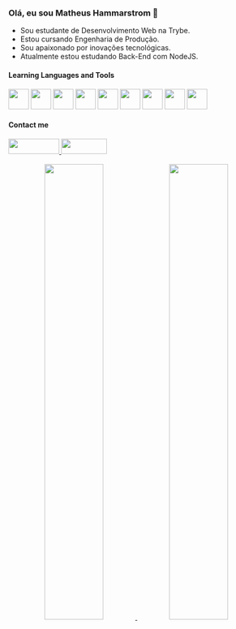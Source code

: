 ### Olá, eu sou Matheus Hammarstrom 👋

- Sou estudante de Desenvolvimento Web na Trybe.
- Estou cursando Engenharia de Produção.
- Sou apaixonado por inovações tecnológicas.
- Atualmente estou estudando Back-End com NodeJS.
  
#### Learning Languages and Tools
  <div style="display: inline_block">
  <img width="40em" src="https://cdn.jsdelivr.net/gh/devicons/devicon/icons/react/react-original.svg" />
  <img width="40em" src="https://cdn.jsdelivr.net/gh/devicons/devicon/icons/html5/html5-original.svg" />
  <img width="40em" src="https://cdn.jsdelivr.net/gh/devicons/devicon/icons/css3/css3-original.svg" />
  <img width="40em" src="https://cdn.jsdelivr.net/gh/devicons/devicon/icons/javascript/javascript-original.svg" />
  <img width="40em" src="https://cdn.jsdelivr.net/gh/devicons/devicon/icons/nodejs/nodejs-original-wordmark.svg" />
  <img width="40em" src="https://cdn.jsdelivr.net/gh/devicons/devicon/icons/mysql/mysql-original.svg" />
  <img width="40em" src="https://cdn.jsdelivr.net/gh/devicons/devicon/icons/docker/docker-original.svg" />
  <img width="40em" src="https://cdn.jsdelivr.net/gh/devicons/devicon/icons/jest/jest-plain.svg" />
  <img width="40em"  src="https://cdn.jsdelivr.net/gh/devicons/devicon/icons/redux/redux-original.svg" />
  </div>
  
#### Contact me
  <div style="display: inline_block">
    <a href="https://www.linkedin.com/in/matheushammarstrom/">
      <img height ="30em" width ="100em" src ="https://img.shields.io/badge/LinkedIn-0077B5?style=for-the-badge&logo=linkedin&logoColor=white"/>
    </a>
    <a href="mailto:matheusfelippeh@gmail.com">
    <img height ="30em" width ="90em" src ="https://img.shields.io/badge/Gmail-D14836?style=for-the-badge&logo=gmail&logoColor=white"/>
  </div>
  </br>
 
  <div align="center">
    <a href="https://github.com/matheushammarstrom">
      <img width="48%" src="https://github-readme-stats.vercel.app/api?username=matheushammarstrom&show_icons=true&theme=github_dark&include_all_commits=true&count_private=true" />
      <img width="48%" src="https://github-readme-stats.vercel.app/api/top-langs/?username=matheushammarstrom&layout=compact&langs_count=7&theme=github_dark" />
    </a>
  </div>
  
 
